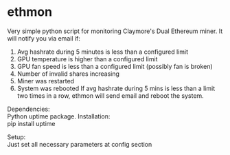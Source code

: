# ethmon
Very simple python script for monitoring Claymore's Dual Ethereum miner. It will notify you via email if:
  1. Avg hashrate during 5 minutes is less than a configured limit
  2. GPU temperature is higher than a configured limit
  3. GPU fan speed is less than a configured limit (possibly fan is broken)
  4. Number of invalid shares increasing
  5. Miner was restarted
  6. System was rebooted
If avg hashrate during 5 mins is less than a limit two times in a row, ethmon will send email and reboot the system.

Dependencies:  
Python uptime package. Installation:  
    pip install uptime
  
Setup:  
  Just set all necessary parameters at config section
